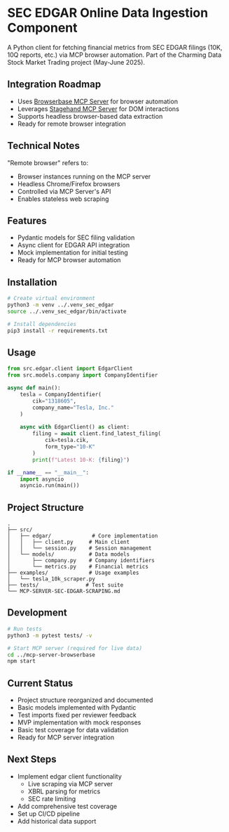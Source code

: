# SEC EDGAR Online Data Ingestion Component

A Python client for fetching financial metrics from SEC EDGAR filings (10K, 10Q reports, etc.) via MCP browser automation.
Part of the Charming Data Stock Market Trading project (May-June 2025).

## Integration Roadmap
- Uses [Browserbase MCP Server](https://github.com/browserbase/mcp-server-browserbase) for browser automation
- Leverages [Stagehand MCP Server](https://github.com/browserbase/mcp-server-browserbase/tree/main/stagehand) for DOM interactions
- Supports headless browser-based data extraction
- Ready for remote browser integration

## Technical Notes
"Remote browser" refers to:
- Browser instances running on the MCP server
- Headless Chrome/Firefox browsers
- Controlled via MCP Server's API
- Enables stateless web scraping

## Features
- Pydantic models for SEC filing validation
- Async client for EDGAR API integration
- Mock implementation for initial testing
- Ready for MCP browser automation

## Installation

```bash
# Create virtual environment
python3 -m venv ../.venv_sec_edgar
source ../.venv_sec_edgar/bin/activate

# Install dependencies
pip3 install -r requirements.txt
```

## Usage

```python
from src.edgar.client import EdgarClient
from src.models.company import CompanyIdentifier

async def main():
    tesla = CompanyIdentifier(
        cik="1318605",
        company_name="Tesla, Inc."
    )
    
    async with EdgarClient() as client:
        filing = await client.find_latest_filing(
            cik=tesla.cik,
            form_type="10-K"
        )
        print(f"Latest 10-K: {filing}")

if __name__ == "__main__":
    import asyncio
    asyncio.run(main())
```

## Project Structure
```
.
├── src/
│   ├── edgar/             # Core implementation
│   │   ├── client.py     # Main client
│   │   └── session.py    # Session management
│   └── models/           # Data models
│       ├── company.py    # Company identifiers
│       └── metrics.py    # Financial metrics
├── examples/             # Usage examples
│   └── tesla_10k_scraper.py
├── tests/               # Test suite
└── MCP-SERVER-SEC-EDGAR-SCRAPING.md
```

## Development

```bash
# Run tests
python3 -m pytest tests/ -v

# Start MCP server (required for live data)
cd ../mcp-server-browserbase
npm start
```

## Current Status
- Project structure reorganized and documented
- Basic models implemented with Pydantic
- Test imports fixed per reviewer feedback
- MVP implementation with mock responses
- Basic test coverage for data validation
- Ready for MCP server integration

## Next Steps
- Implement edgar client functionality
  - Live scraping via MCP server
  - XBRL parsing for metrics
  - SEC rate limiting
- Add comprehensive test coverage
- Set up CI/CD pipeline
- Add historical data support
